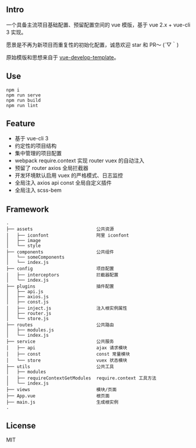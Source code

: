 ## Intro

一个具备主流项目基础配置、预留配置空间的 vue 模版，基于  vue 2.x + vue-cli 3 实现。

愿景是不再为新项目而重复性的初始化配置，诚恳欢迎 star 和 PR～ (´▽｀)

原始模版和思想来自于 [vue-develop-template](https://github.com/PerseveranceZ/vue-develop-template)。


## Use

```
npm i
npm run serve
npm run build
npm run lint
```


## Feature

- 基于 vue-cli 3
- 约定性的项目结构
- 集中管理的项目配置
- webpack require.context 实现 router vuex 的自动注入
- 预留了 router axios 全局拦截器
- 开发环境默认启用 vuex 的严格模式、日志监控
- 全局注入 axios api const 全局自定义插件
- 全局注入 scss-bem


## Framework

```
.
├── assets                        公共资源
│   ├── iconfont                  阿里 iconfont
│   ├── image
│   └── style
├── components                    公共组件
│   └── someComponents
│   └── index.js
├── config                        项目配置   
│   ├── interceptors              拦截器配置
│   └── index.js
├── plugins                       插件配置
│   ├── api.js
│   ├── axios.js
│   ├── const.js
│   ├── inject.js                 注入根实例属性
│   ├── router.js
│   └── store.js
├── routes                        公共路由
│   ├── modules.js
│   └── index.js
├── service                       公共服务
│   ├── api                       ajax 请求模块
│   ├── const                     const 常量模块
│   └── store                     vuex 状态模块
├── utils                         公共工具
│   ├── modules
│   ├── requireContextGetModules  require.context 工具方法
│   └── index.js
├── views                         模块/页面
├── App.vue                       根页面
├── main.js                       生成根实例
.
```


## License

MIT
